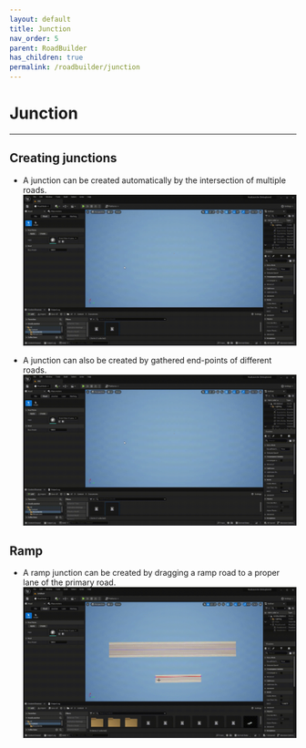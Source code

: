```yaml
---
layout: default
title: Junction
nav_order: 5
parent: RoadBuilder
has_children: true
permalink: /roadbuilder/junction
---
```


# Junction
---

## Creating junctions

- A junction can be created automatically by the intersection of multiple roads.
![](001.gif)

- A junction can also be created by gathered end-points of different roads.
![](002.gif)

## Ramp

- A ramp junction can be created by dragging a ramp road to a proper lane of the primary road.
![](003.gif)